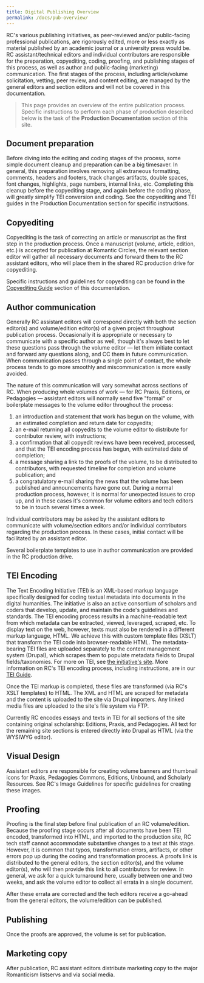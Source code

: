 ```yaml
---
title: Digital Publishing Overview
permalink: /docs/pub-overview/
---
```


RC's various publishing initiatives, as peer-reviewed and/or public-facing professional publications, are rigorously edited, more or less exactly as material published by an academic journal or a university press would be. RC assistant/technical editors and individual contributors are responsible for the preparation, copyediting, coding, proofing, and publishing stages of this process, as well as author and public-facing (marketing) communication. The first stages of the process, including article/volume solicitation, vetting, peer review, and content editing, are managed by the general editors and section editors and will not be covered in this documentation.

>This page provides an overview of the entire publication process. Specific instructions to perform each phase of production described below is the task of the **Production Documentation** section of this site.

## Document preparation

Before diving into the editing and coding stages of the process, some simple document cleanup and preparation can be a big timesaver. In general, this preparation involves removing all extraneous formatting, comments, headers and footers, track changes artifacts, double spaces, font changes, highlights, page numbers, internal links, etc. Completing this cleanup before the copyediting stage, and again before the coding phase, will greatly simplify TEI conversion and coding. See the copyediting and TEI guides in the Production Documentation section for specific instructions.

## Copyediting

Copyediting is the task of correcting an article or manuscript as the first step in the production process. Once a manuscript (volume, article, edition, etc.) is accepted for publication at Romantic Circles, the relevant section editor will gather all necessary documents and forward them to the RC assistant editors, who will place them in the shared RC production drive for copyediting.

Specific instructions and guidelines for copyediting can be found in the [Copyediting Guide](../copy-editing-guide) section of this documentation.

## Author communication

Generally RC assistant editors will correspond directly with both the section editor(s) and volume/edition editor(s) of a given project throughout publication process. Occasionally it is appropriate or necessary to communicate with a specific author as well, though it's always best to let these questions pass through the volume editor — let them initiate contact and forward any questions along, and CC them in future communication. When communication passes through a single point of contact, the whole process tends to go more smoothly and miscommunication is more easily avoided.

The nature of this communication will vary somewhat across sections of RC. When producing whole volumes of work — for RC Praxis, Editions, or Pedagogies — assistant editors will normally send five "formal" or boilerplate messages to the volume editor throughout the process:

1. an introduction and statement that work has begun on the volume, with an estimated completion and return date for copyedits;
2. an e-mail returning all copyedits to the volume editor to distribute for contributor review, with instructions;
3. a confirmation that all copyedit reviews have been received, processed, and that the TEI encoding process has begun, with estimated date of completion;
4. a message sharing a link to the proofs of the volume, to be distributed to contributors, with requested timeline for completion and volume publication; and
5. a congratulatory e-mail sharing the news that the volume has been published and announcements have gone out. During a normal production process, however, it is normal for unexpected issues to crop up, and in these cases it's common for volume editors and tech editors to be in touch several times a week.

Individual contributors may be asked by the assistant editors to communicate with volume/section editors and/or individual contributors regarding the production process. In these cases, initial contact will be facilitated by an assistant editor.

Several boilerplate templates to use in author communication are provided in the RC production drive.

## TEI Encoding

The Text Encoding Initiative (TEI) is an XML-based markup language specifically designed for coding textual metadata into documents in the digital humanities. The initiative is also an active consortium of scholars and coders that develop, update, and maintain the code's guidelines and standards. The TEI encoding process results in a machine-readable text from which metadata can be extracted, viewed, leveraged, scraped, etc. To display text on the web, however, texts must also be rendered in a different markup language, HTML. We achieve this with custom template files (XSLT) that transform the TEI code into browser-readable HTML. The metadata-bearing TEI files are uploaded separately to the content management system (Drupal), which scrapes them to populate metadata fields to Drupal fields/taxonomies. For more on TEI, see [the initiative's site](https://tei-c.org/). More information on RC's TEI encoding process, including instructions, are in our [TEI Guide](../tei-guidelines/).

Once the TEI markup is completed, these files are transformed (via RC's XSLT templates) to HTML. The XML and HTML are scraped for metadata and the content is uploaded to the site via Drupal importers. Any linked media files are uploaded to the site's file system via FTP.

Currently RC encodes essays and texts in TEI for all sections of the site containing original scholarship: Editions, Praxis, and Pedagogies. All text for the remaining site sections is entered directly into Drupal as HTML (via the WYSIWYG editor).

## Visual Design

Assistant editors are responsible for creating volume banners and thumbnail icons for Praxis, Pedagogies Commons, Editions, Unbound, and Scholarly Resources. See RC's Image Guidelines for specific guidelines for creating these images.

## Proofing

Proofing is the final step before final publication of an RC volume/edition. Because the proofing stage occurs after all documents have been TEI encoded, transformed into HTML, and imported to the production site, RC tech staff cannot accommodate substantive changes to a text at this stage. However, it is common that typos, transformation errors, artifacts, or other errors pop up during the coding and transformation process. A proofs link is distributed to the general editors, the section editor(s), and the volume editor(s), who will then provide this link to all contributors for review. In general, we ask for a quick turnaround here, usually between one and two weeks, and ask the volume editor to collect all errata in a single document.

After these errata are corrected and the tech editors receive a go-ahead from the general editors, the volume/edition can be published.

## Publishing

Once the proofs are approved, the volume is set for publication.

## Marketing copy

After publication, RC assistant editors distribute marketing copy to the major Romanticism listservs and via social media.
